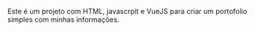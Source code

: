 Este é um projeto com HTML, javascrpit e VueJS para criar um portofolio simples com minhas informações.

